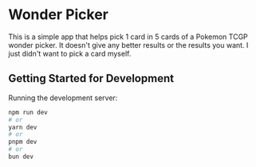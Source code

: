 
# Wonder Picker

This is a simple app that helps pick 1 card in 5 cards of a Pokemon TCGP wonder picker. It doesn't give any better results or the results you want. I just didn't want to pick a card myself.

<!-- TODO: Add instructions to self-host the application -->

## Getting Started for Development

Running the development server:

```bash
npm run dev
# or
yarn dev
# or
pnpm dev
# or
bun dev
```
